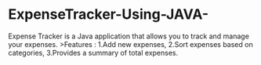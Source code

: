 # ExpenseTracker-Using-JAVA-
Expense Tracker is a Java application that allows you to track and manage your expenses.  >Features : 1.Add new expenses,  2.Sort expenses based on categories,  3.Provides a summary of total expenses.
